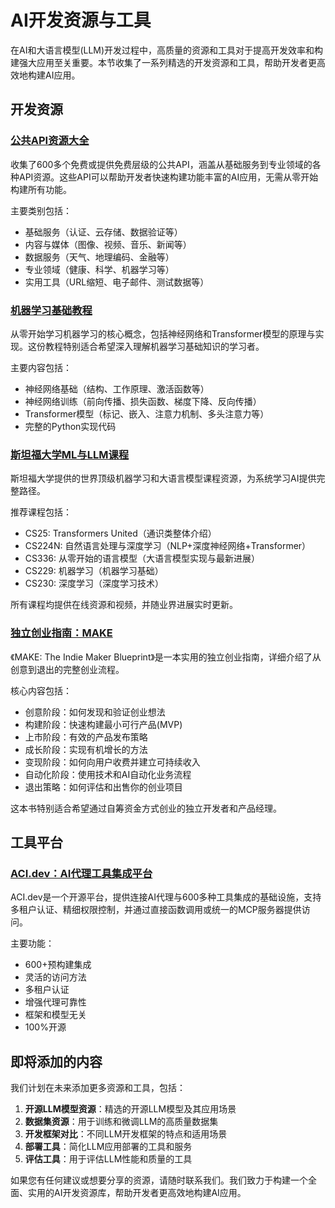 # AI开发资源与工具

在AI和大语言模型(LLM)开发过程中，高质量的资源和工具对于提高开发效率和构建强大应用至关重要。本节收集了一系列精选的开发资源和工具，帮助开发者更高效地构建AI应用。

## 开发资源

### [公共API资源大全](./public-apis.md)

收集了600多个免费或提供免费层级的公共API，涵盖从基础服务到专业领域的各种API资源。这些API可以帮助开发者快速构建功能丰富的AI应用，无需从零开始构建所有功能。

主要类别包括：
- 基础服务（认证、云存储、数据验证等）
- 内容与媒体（图像、视频、音乐、新闻等）
- 数据服务（天气、地理编码、金融等）
- 专业领域（健康、科学、机器学习等）
- 实用工具（URL缩短、电子邮件、测试数据等）

### [机器学习基础教程](./machine-learning-basics.md)

从零开始学习机器学习的核心概念，包括神经网络和Transformer模型的原理与实现。这份教程特别适合希望深入理解机器学习基础知识的学习者。

主要内容包括：
- 神经网络基础（结构、工作原理、激活函数等）
- 神经网络训练（前向传播、损失函数、梯度下降、反向传播）
- Transformer模型（标记、嵌入、注意力机制、多头注意力等）
- 完整的Python实现代码

### [斯坦福大学ML与LLM课程](./stanford-ml-courses.md)

斯坦福大学提供的世界顶级机器学习和大语言模型课程资源，为系统学习AI提供完整路径。

推荐课程包括：
- CS25: Transformers United（通识类整体介绍）
- CS224N: 自然语言处理与深度学习（NLP+深度神经网络+Transformer）
- CS336: 从零开始的语言模型（大语言模型实现与最新进展）
- CS229: 机器学习（机器学习基础）
- CS230: 深度学习（深度学习技术）

所有课程均提供在线资源和视频，并随业界进展实时更新。

### [独立创业指南：MAKE](./indie-maker-blueprint.md)

《MAKE: The Indie Maker Blueprint》是一本实用的独立创业指南，详细介绍了从创意到退出的完整创业流程。

核心内容包括：
- 创意阶段：如何发现和验证创业想法
- 构建阶段：快速构建最小可行产品(MVP)
- 上市阶段：有效的产品发布策略
- 成长阶段：实现有机增长的方法
- 变现阶段：如何向用户收费并建立可持续收入
- 自动化阶段：使用技术和AI自动化业务流程
- 退出策略：如何评估和出售你的创业项目

这本书特别适合希望通过自筹资金方式创业的独立开发者和产品经理。

## 工具平台

### [ACI.dev：AI代理工具集成平台](../tools/aci-platform.md)

ACI.dev是一个开源平台，提供连接AI代理与600多种工具集成的基础设施，支持多租户认证、精细权限控制，并通过直接函数调用或统一的MCP服务器提供访问。

主要功能：
- 600+预构建集成
- 灵活的访问方法
- 多租户认证
- 增强代理可靠性
- 框架和模型无关
- 100%开源

## 即将添加的内容

我们计划在未来添加更多资源和工具，包括：

1. **开源LLM模型资源**：精选的开源LLM模型及其应用场景
2. **数据集资源**：用于训练和微调LLM的高质量数据集
3. **开发框架对比**：不同LLM开发框架的特点和适用场景
4. **部署工具**：简化LLM应用部署的工具和服务
5. **评估工具**：用于评估LLM性能和质量的工具

如果您有任何建议或想要分享的资源，请随时联系我们。我们致力于构建一个全面、实用的AI开发资源库，帮助开发者更高效地构建AI应用。
